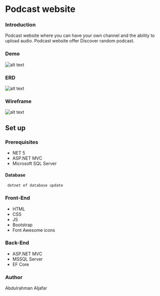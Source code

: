 
# Podcast website

### Introduction 
Podcast website where you can have your own channel and the ability to upload audio. Podcast website offer Discover random podcast.

### Demo  

![alt text](https://res.cloudinary.com/duuconncq/image/upload/v1624136251/Home_Page_-_Podcast_Website_-_Google_Chrome_2021-06-19_23-06-23_1_-min_sodpux.gif)

### ERD
![alt text](https://res.cloudinary.com/duuconncq/image/upload/v1624122275/Screenshot_2021-06-19_200419_jxv5tg.png)
### Wireframe  
![alt text](https://res.cloudinary.com/duuconncq/image/upload/v1624123724/Screenshot_2021-06-19_202817_fjk4le.png)

## Set up  

### Prerequisites
- NET 5 
- ASP.NET MVC
- Microsoft SQL Server 
  
 #### Database
 ``` dotnet ef database update```

### Front-End  
 - HTML
 - CSS
 - JS
 - Bootstrap 
 - Font Awesome icons

### Back-End 
 - ASP.NET MVC
 - MSSQL Server
 - EF Core
### Author
 Abdulrahman Aljafar


